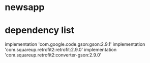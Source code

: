 # newsapp

# dependency list
implementation 'com.google.code.gson:gson:2.9.1'
implementation 'com.squareup.retrofit2:retrofit:2.9.0'
implementation 'com.squareup.retrofit2:converter-gson:2.9.0'
